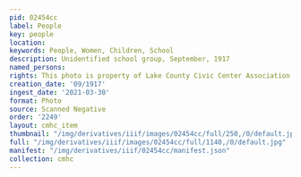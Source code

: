 ```yaml
---
pid: 02454cc
label: People
key: people
location: 
keywords: People, Women, Children, School
description: Unidentified school group, September, 1917
named_persons: 
rights: This photo is property of Lake County Civic Center Association.
creation_date: '09/1917'
ingest_date: '2021-03-30'
format: Photo
source: Scanned Negative
order: '2249'
layout: cmhc_item
thumbnail: "/img/derivatives/iiif/images/02454cc/full/250,/0/default.jpg"
full: "/img/derivatives/iiif/images/02454cc/full/1140,/0/default.jpg"
manifest: "/img/derivatives/iiif/02454cc/manifest.json"
collection: cmhc
---
```

